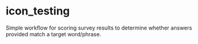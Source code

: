 # icon_testing
Simple workflow for scoring survey results to determine whether answers provided match a target word/phrase.

